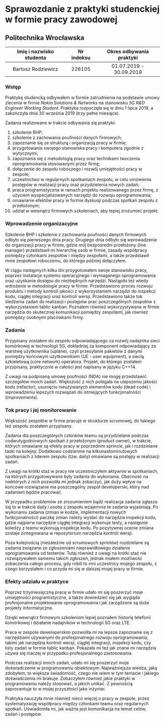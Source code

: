 # Sprawozdanie z praktyki studenckiej w formie pracy zawodowej
## Politechnika Wrocławska

Imię i nazwisko studenta| Nr indeksu	| Okres odbywania praktyki
:----------------------:|:-------------:|:-------------------------:
Bartosz Rodziewicz		| 226105		| 01.07.2019 - 30.09.2019

### Wstęp

Praktykę studencką odbywałem w formie zatrudnienia na podstawie umowy zlecenia w firmie _Nokia Solutions & Networks_ na stanowisku _5G R&D Engineer Working Student_. Praktyka rozpoczęła się w dniu 1 lipca 2019, a zakończyła dnia 30 września 2019 (trzy pełne miesiące).

Zadania realizowane w trakcie odbywania się praktyki:
1. szkolenie BHP;
1. szkolenie z zachowania poufności danych firmowych;
1. zapoznanie się ze strukturą i organizacją pracy w firmie;
1. przygotowanie swojego stanowiska pracy i komputera zgodnie z wytycznymi;
1. zapoznania się z metodologią pracy oraz technikami tworzenia oprogramowania stosowanymi przez firmę;
1. dołączenie do zespołu roboczego i rozwój umiejętności pracy w zespole;
1. uczestnictwo w regularnych spotkaniach zespołu, w celu omówienia postępów w realizacji pracy oraz przydzielenia nowych zadań;
1. praca programistyczna w ramach projektu realizowanego przez firmę, z użyciem wyspecjalizowanych narzędzi do rozwoju oprogramowania;
1. omawianie efektów pracy w formie dyskusji podczas spotkań zespołu z przełożonym;
1. udział w wewnątrz firmowych szkoleniach, aby lepiej zrozumieć projekt.

### Wprowadzenie organizacyjne

Szkolenie BHP i szkolenie z zachowania poufności danych firmowych odbyło się pierwszego dnia pracy. Drugiego dnia odbyło się wprowadzenie do organizacji pracy w firmie, gdzie mój bezpośredni przełożony (line manager) przedstawił mi hierarchię osób w firmie, zasady współpracy pomiędzy członkami zespołów i między zespołami, a także przedstawił mnie zespołowi roboczemu, do którego później dołączyłem.

W ciągu następnych kilku dni przygotowałem swoje stanowisko pracy, poprzez instalacje systemu operacyjnego i wymaganego oprogramowania oraz uzyskanie dostępu do niezbędnych narzędzi. Nastąpiło też wtedy wdrożenie w metodologie pracy w firmie. Przedstawiono proces rozwoju produktu i metody kontroli jakości z wykorzystaniem narzędzi do inspekcji kodu, ciągłej integracji oraz kontroli wersji. Przedstawiono także tok śledzenia zadań do realizacji i postępów prac poszczególnych zespołów z wykorzystaniem tablic kanban. Poznałem również wykorzystywane w firmie narzędzia do skutecznej komunikacji pomiędzy zespołami, jak również pomiędzy osobnymi placówkami firmy.

### Zadania

Przypisany zostałem do zespołu odpowiadającego za rozwój nadajnika sieci komórkowej w technologii 5G, dokładniej za komponent odpowiadający za warstwę użytkownika (uplane), czyli przesyłanie pakietów z danymi pomiędzy końcowym użytkownikiem (UE - user equipment), a siecią szkieletową (core network) operatora. Projekt, do którego zostałem przypisany, praktycznie w całości jest napisany w języku C++14.

Z uwagi na podpisaną umowę poufności (NDA) nie mogę przedstawić szczegółów moich zadań. Większość z nich polegała na ulepszeniu jakości kodu (refactor), usunięciu nieużywanych elementów kodu (dead code) i wprowadzeniu lepszych rozwiązań do istniejących funkcjonalności (improvements).

### Tok pracy i jej monitorowanie

Większość zespołów w firmie pracuje w strukturze scrumowej, do takiego też zespołu zostałem przypisany.

Zadania dla poszczególnych członków teamu są przydzielane podczas codwutygodniowych spotkań z przełożonym (product owner), w trakcie, których omawiane są efekty pracy w poprzednim sprincie, jak i rozdzielane taski na kolejny. Dodatkowo codziennie na kilkunastominutowych spotkaniach z liderem zespołu (tzw. daily) omawiane są postępy w realizacji zadań.

Z uwagi na krótki staż w pracy nie uczestniczyłem aktywnie w spotkaniach, na których przygotowywane były zadania do wykonania. Obecność na niektórych z nich pozwoliła mi jednak zobaczyć, jak duży wpływ na końcowe rozwiązanie ma poszczególny zespół developerski, który nad zadaniem będzie pracować.

W przypadku problemów ze zrozumieniem bądź realizacja zadania zgłasza się to w trakcie daily i osoby z zespołu wzajemnie te zadania wyjaśniają. Po wykonaniu zadania (zmian w kodzie, implementacji nowych funkcjonalności) paczkę zmian należy wysłać do narzędzia inspekcji kodu, gdzie najpierw narzędzie ciągłej integracji wykonuje testy, a następnie koledzy z teamu wykonują inspekcje kodu. Po pozytywnej ocenie zmiana zostaje zintegrowana w repozytorium narzędzia kontroli wersji.

Poza kolejnością (niezależnie od scrumowych sprintów) rozdzielane są zadania związane ze zgłoszeniami nieprawidłowego działania oprogramowania od testerów. Tutaj również z uwagi na krótki staż nie rozwiązywałem samemu takich zgłoszeń, jednak miałem możliwość zobaczenia całego procesu, gdy robili to inni uczestnicy mojego zespołu, z czego korzystałem i co przyda mi się w dalszej mojej pracy w firmie.

### Efekty udziału w praktyce

Poprzez trzymiesięczną pracę w firmie udało mi się poszerzyć moje umiejętności programistyczne, a także dowiedzieć się jak wygląda profesjonalne projektowanie oprogramowania i jak zarządzane są duże projekty informatyczne.

Dzięki wewnątrz firmowym szkoleniom lepiej poznałem historię telefonii komórkowej i działanie nadajników w technologii 5G oraz LTE.

Praca w zespole deweloperskim pozwoliła mi na lepsze zapoznanie się z narzędziami używanymi do profesjonalnego rozwoju oprogramowania, takimi jak narzędzia kontroli wersji, ciągłej integracji, inspekcji kodu, czy listy zadań w formie tablic kanban. Pokazała mi też jak znane mi narzędzia używa się inaczej w przypadku profesjonalnego zastosowania.

Podczas realizacji moich zadań, udało mi się poszerzyć moje doświadczenie w programowaniu obiektowym. Najważniejsza wiedza, jaką zdobyłem, to większa świadomość, czego nie wiem w tym temacie i jakiego doświadczenia mi brakuje. Zobaczyłem również jakie praktyki w programowaniu należy stosować, a jakich unikać. Z pewnością zaprocentuje to w mojej przyszłości jako inżynier.

Praktyka nauczyła mnie również nieco więcej o pracy w zespole, przez systematyzację współpracy między członkami teamu oraz regularnych spotkań. Uświadomiła mi, jak ważna jest komunikacja na temat celów, zadań i postępów.
